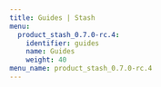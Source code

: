 ```yaml
---
title: Guides | Stash
menu:
  product_stash_0.7.0-rc.4:
    identifier: guides
    name: Guides
    weight: 40
menu_name: product_stash_0.7.0-rc.4
---
```

